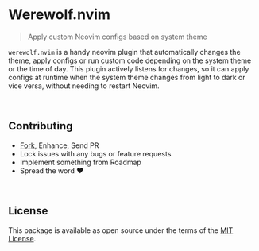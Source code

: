 # Werewolf.nvim

> Apply custom Neovim configs based on system theme

`werewolf.nvim` is a handy neovim plugin that automatically changes the theme, apply configs or run custom code depending on the system theme or the time of day. This plugin actively listens for changes, so it can apply configs at runtime when the system theme changes from light to dark or vice versa, without needing to restart Neovim.

<br>

## Contributing

- [Fork][github-fork], Enhance, Send PR
- Lock issues with any bugs or feature requests
- Implement something from Roadmap
- Spread the word ❤️

<br>

## License

This package is available as open source under the terms of the [MIT License][license].

<br>



  [github-fork]:      https://github.com/sheharyarn/werewolf.nvim/fork
  [license]:          https://opensource.org/licenses/MIT
